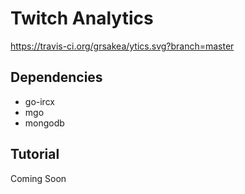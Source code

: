 
# Twitch Analytics
https://travis-ci.org/grsakea/ytics.svg?branch=master

## Dependencies

* go-ircx
* mgo
* mongodb

## Tutorial

Coming Soon

